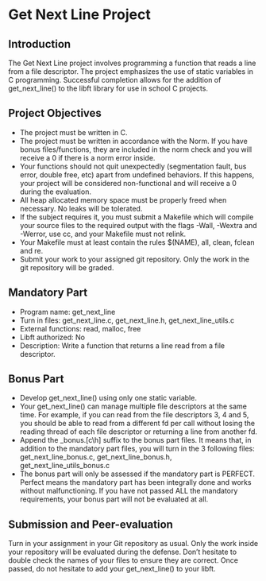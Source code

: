 # Get Next Line Project

## Introduction

The Get Next Line project involves programming a function that reads a line from a file descriptor. The project emphasizes the use of static variables in C programming. Successful completion allows for the addition of get_next_line() to the libft library for use in school C projects.

## Project Objectives

- The project must be written in C.
- The project must be written in accordance with the Norm. If you have bonus files/functions, they are included in the norm check and you will receive a 0 if there is a norm error inside.
- Your functions should not quit unexpectedly (segmentation fault, bus error, double free, etc) apart from undefined behaviors. If this happens, your project will be considered non-functional and will receive a 0 during the evaluation.
- All heap allocated memory space must be properly freed when necessary. No leaks will be tolerated.
- If the subject requires it, you must submit a Makefile which will compile your source files to the required output with the flags -Wall, -Wextra and -Werror, use cc, and your Makefile must not relink.
- Your Makefile must at least contain the rules $(NAME), all, clean, fclean and re.
- Submit your work to your assigned git repository. Only the work in the git repository will be graded.

## Mandatory Part

- Program name: get_next_line
- Turn in files: get_next_line.c, get_next_line.h, get_next_line_utils.c
- External functions: read, malloc, free
- Libft authorized: No
- Description: Write a function that returns a line read from a file descriptor.

## Bonus Part

- Develop get_next_line() using only one static variable.
- Your get_next_line() can manage multiple file descriptors at the same time. For example, if you can read from the file descriptors 3, 4 and 5, you should be able to read from a different fd per call without losing the reading thread of each file descriptor or returning a line from another fd.
- Append the _bonus.[c\\h] suffix to the bonus part files. It means that, in addition to the mandatory part files, you will turn in the 3 following files: get_next_line_bonus.c, get_next_line_bonus.h, get_next_line_utils_bonus.c
- The bonus part will only be assessed if the mandatory part is PERFECT. Perfect means the mandatory part has been integrally done and works without malfunctioning. If you have not passed ALL the mandatory requirements, your bonus part will not be evaluated at all.

## Submission and Peer-evaluation

Turn in your assignment in your Git repository as usual. Only the work inside your repository will be evaluated during the defense. Don’t hesitate to double check the names of your files to ensure they are correct. Once passed, do not hesitate to add your get_next_line() to your libft.
